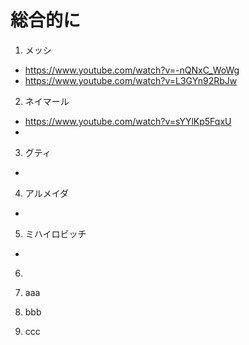 
# 総合的に

1. メッシ  
  -  https://www.youtube.com/watch?v=-nQNxC_WoWg  
  -  https://www.youtube.com/watch?v=L3GYn92RbJw  
2. ネイマール  
  - https://www.youtube.com/watch?v=sYYlKp5FqxU  
  -  
3. グティ  
  -   
4. アルメイダ  
  -   
5. ミハイロビッチ  
  -   
6. 


1. aaa
1. bbb
1. ccc
